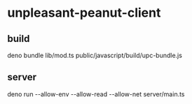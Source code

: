 # unpleasant-peanut-client

## build

deno bundle lib/mod.ts public/javascript/build/upc-bundle.js

## server

deno run --allow-env --allow-read --allow-net server/main.ts
